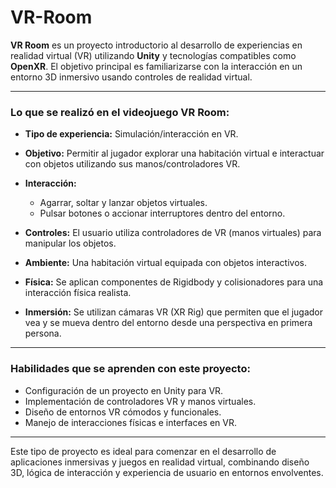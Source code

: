 # VR-Room

**VR Room** es un proyecto introductorio al desarrollo de experiencias en realidad virtual (VR) utilizando **Unity** y tecnologías compatibles como **OpenXR**. El objetivo principal es familiarizarse con la interacción en un entorno 3D inmersivo usando controles de realidad virtual.

---

### **Lo que se realizó en el videojuego VR Room:**

* **Tipo de experiencia:** Simulación/interacción en VR.
* **Objetivo:** Permitir al jugador explorar una habitación virtual e interactuar con objetos utilizando sus manos/controladores VR.
* **Interacción:**

  * Agarrar, soltar y lanzar objetos virtuales.
  * Pulsar botones o accionar interruptores dentro del entorno.
* **Controles:** El usuario utiliza controladores de VR (manos virtuales) para manipular los objetos.
* **Ambiente:** Una habitación virtual equipada con objetos interactivos.
* **Física:** Se aplican componentes de Rigidbody y colisionadores para una interacción física realista.
* **Inmersión:** Se utilizan cámaras VR (XR Rig) que permiten que el jugador vea y se mueva dentro del entorno desde una perspectiva en primera persona.

---

### **Habilidades que se aprenden con este proyecto:**

* Configuración de un proyecto en Unity para VR.
* Implementación de controladores VR y manos virtuales.
* Diseño de entornos VR cómodos y funcionales.
* Manejo de interacciones físicas e interfaces en VR.

---

Este tipo de proyecto es ideal para comenzar en el desarrollo de aplicaciones inmersivas y juegos en realidad virtual, combinando diseño 3D, lógica de interacción y experiencia de usuario en entornos envolventes.

